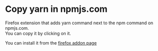 # Copy yarn in npmjs.com
Firefox extension that adds yarn command next to the npm command on npmjs.com.  
You can copy it by clicking on it.

You can install it from the [firefox addon page](https://addons.mozilla.org/pl/firefox/addon/copy-yarn-in-npmjs-com/)
